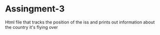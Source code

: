# Assingment-3
Html file that tracks the position of the iss and prints out information about the country it's flying over
